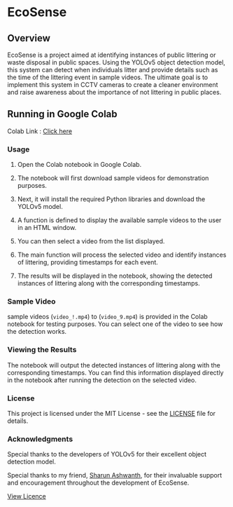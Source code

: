 # EcoSense

## Overview
EcoSense is a project aimed at identifying instances of public littering or waste disposal in public spaces. Using the YOLOv5 object detection model, this system can detect when individuals litter and provide details such as the time of the littering event in sample videos. The ultimate goal is to implement this system in CCTV cameras to create a cleaner environment and raise awareness about the importance of not littering in public places.

## Running in Google Colab

Colab Link : [Click here](https://gist.github.com/Senthilsk10/587008f2db4492bb8c150b40fd57298d)

### Usage
1. Open the Colab notebook  in Google Colab.
   
2. The notebook will first download sample videos for demonstration purposes.

3. Next, it will install the required Python libraries and download the YOLOv5 model.

4. A function is defined to display the available sample videos to the user in an HTML window.

5. You can then select a video from the list displayed.

6. The main function will process the selected video and identify instances of littering, providing timestamps for each event.

7. The results will be displayed in the notebook, showing the detected instances of littering along with the corresponding timestamps.

### Sample Video
 sample videos (`video_!.mp4`) to (`video_9.mp4`) is provided in the Colab notebook for testing purposes. You can select one of the video to see how the detection works.

### Viewing the Results
The notebook will output the detected instances of littering along with the corresponding timestamps. You can find this information displayed directly in the notebook after running the detection on the selected video.

### License
This project is licensed under the MIT License - see the [LICENSE](https://github.com/Senthilsk10/Ecosense/blob/main/LICENSE) file for details.

### Acknowledgments
Special thanks to the developers of YOLOv5 for their excellent object detection model.

Special thanks to my friend, [Sharun Ashwanth](https://github.com/sharunashwanth), for their invaluable support and encouragement throughout the development of EcoSense.

[View Licence](https://github.com/Senthilsk10/Ecosense/blob/main/LICENSE)
